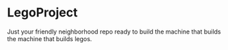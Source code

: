 # LegoProject
Just your friendly neighborhood repo ready to build the machine that builds the machine that builds legos.
